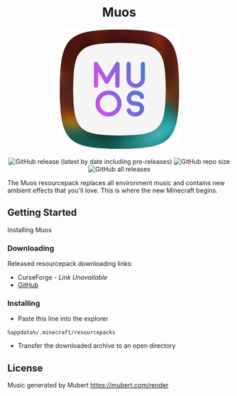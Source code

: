 <h1 align="center">Muos</h1>

<p align="center">
  <img src="https://github.com/Qeatrix/Muos/blob/main/Muos_LogoRounded.png" width="275" title="Muos ResourcePack">
</p>

<p align="center">

<img alt="GitHub release (latest by date including pre-releases)" src="https://img.shields.io/github/v/release/Qeatrix/Muos?include_prereleases">
<img alt="GitHub repo size" src="https://img.shields.io/github/repo-size/Qeatrix/Muos">
<img alt="GitHub all releases" src="https://img.shields.io/github/downloads/Qeatrix/Muos/total">

</p>

The Muos resourcepack replaces all environment music and contains new ambient effects that you'll love. This is where the new Minecraft begins.

## Getting Started

Installing Muos

### Downloading

Released resourcepack downloading links:

* CurseForge - *Link Unavailable*
* [GitHub](https://github.com/Qeatrix/Muos)

### Installing

* Paste this line into the explorer

```
%appdata%/.minecraft/resourcepacks
```
* Transfer the downloaded archive to an open directory

## License

Music generated by Mubert 
https://mubert.com/render
